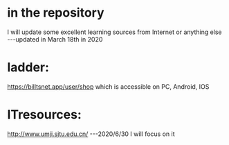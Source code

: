 # in the repository 
I will update some excellent learning sources from Internet or anything else
---updated in March 18th in 2020
# ladder:
https://billtsnet.app/user/shop    which is accessible on PC, Android, IOS
# ITresources:
http://www.umji.sjtu.edu.cn/
---2020/6/30
I will focus on it
